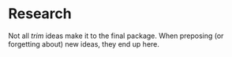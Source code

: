 # Research

Not all _trim_ ideas make it to the final package. When preposing (or forgetting about) new ideas, they end up here.
